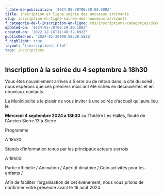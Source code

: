 ```yaml
---
f_date-de-publication: '2024-05-30T00:00:00.000Z'
title: Inscription en ligne soirée des nouveaux arrivants
slug: inscription-en-ligne-soiree-des-nouveaux-arrivants
f_categorie-de-l-inscription-en-ligne: cms/inscriptions-categories/decouverte.md
updated-on: '2024-05-30T09:59:20.188Z'
created-on: '2022-12-16T11:48:32.692Z'
published-on: '2024-05-30T09:59:38.582Z'
f_highlight: true
layout: '[inscriptions].html'
tags: inscriptions
---
```


Inscription à la soirée du 4 septembre à 18h30
----------------------------------------------

Vous êtes nouvellement arrivés à Sierre ou de retour dans la cité du soleil ; nous espérons que ces premiers mois ont été riches en découvertes et en nouveaux contacts.

La Municipalité a le plaisir de vous inviter à une soirée d‘accueil qui aura lieu le

**Mercredi 4 septembre 2024 à 18h30** au Théâtre Les Halles, Route de l'Ancien Sierre 13 à Sierre

Programme

A 18h30

Stands d‘information tenus par les principaux acteurs sierrois

A 19h00

Partie officielle / Animation / Apéritif dinatoire / Coin activités pour les enfants /

Afin de faciliter l‘organisation de cet événement, nous vous prions de confirmer votre présence avant le 19 août 2024
